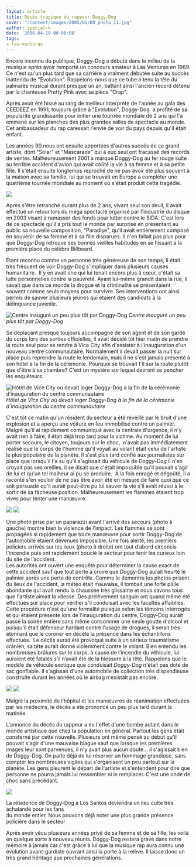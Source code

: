 ```yaml
---
layout: article
title: Décès tragique du rappeur Doggy-Dog
cover: "/content/images/2005/01/DD_photo_11.jpg"
author: special-k
date: '2006-04-19 00:00:00'
tags:
- las-venturas
---
```


Encore inconnu du publique, Doggy-Dog a débuté dans le milieu de la musique après avoir remporté un concours amateur à Las Venturas en 1989. Ce n'est qu'un plus tard que sa carrière a vraiment débutée suite au succès inattendu de "Evolution". Rappelons-nous que ce tube a tenu la tête du palmarès musical durant presque un an, battant ainsi l'ancien record détenu par la chanteuse Pretty Pink avec sa pièce "Crap".

Après avoir été hissé au rang de meilleur interprète de l'année au gala des CEEDEEZ en 1991, toujours grâce à "Evolution", Doggy-Dog&nbsp; a profité de sa popularité grandissante pour initier une tournée mondiale de 2 ans qui l'a emmené sur les planches des plus grandes salles de spectacle au monde. Cet ambassadeur du rap caressait l'envie de voir du pays depuis qu'il était enfant.

Les années 90 nous ont ensuite apportées d'autres succès de ce grand artiste, dont "Solar" et "Mascarade" qui à eux seul ont fracassé des records de ventes. Malheureusement 2001 a marqué Doggy-Dog au fer rouge suite au terrible accident d'avion qui avait coûté la vie à sa femme et à sa petite fille. Il s'était ensuite longtemps reproché de ne pas avoir été plus souvent à la maison avec sa famille, lui qui se trouvait en Europe a compléter une quatrième tournée mondiale au moment où s'était produit cette tragédie.

![](/content/images/2005/01/DD_photo_13.jpg)

Après s'être retranché durant plus de 2 ans, vivant seul son deuil, il avait effectué un retour lors du méga spectacle organisé par l'industrie du disque en 2003 visant à ramasser des fonds pour lutter contre le SIDA. C'est lors de ce spectacle qu'il a pris tout le monde par surprise en présentant au public sa nouvelle composition, "Paradise", qu'il avait entièrement composé en souvenir de sa femme et à sa fille disparues. Il n'en fallait pas plus pour que Doggy-Dog retrouve ses bonnes vieilles habitudes en se hissant à la première place du célèbre Billboard.

Étant reconnu comme un personne très généreuse de son temps, il était très fréquent de voir Doggy-Dog s'impliquer dans plusieurs causes humanitaire.&nbsp; Il y en avait une qui lui tenait encore plus à cœur, c'était sa lutte personnelles contre la pauvreté. Ayant lui-même grandit dans la rue, il savait que dans ce monde la drogue et la criminalité se présentaient souvent comme seuls moyens pour survivre. Ses interventions ont ainsi permis de sauver plusieurs jeunes qui étaient des candidats à la délinquance juvénile.

![Centre inauguré un peu plus tôt par Doggy-Dog](/content/images/2005/01/DD_photo_05.jpg)
_Centre inauguré un peu plus tôt par Doggy-Dog_

Se déplaçant presque toujours accompagné de son agent et de son garde du corps lors des sorties officielles, il avait décidé tôt hier matin de prendre la route seul pour se rendre à Vice City afin d'assister à l'inauguration d'un nouveau centre communautaire. Normalement il devait passer la nuit sur place puis reprendre la route le lendemain, mais il ne s'est jamais présenté à son hôtel à la fin de la cérémonie. Pourquoi se trouvait t'il sur la route plutôt que d'être à sa chambre? C'est un mystère sur lequel devront se pencher les enquêteurs.

![Hôtel de Vice City où devait loger Doggy-Dog à la fin de la cérémonie d’inauguration du centre communautaire](/content/images/2005/01/DD_photo_07.jpg)
_Hôtel de Vice City où devait loger Doggy-Dog à la fin de la cérémonie d’inauguration du centre communautaire_

C'est tôt ce matin qu'un résident du secteur a été réveillé par le bruit d'une explosion et a aperçu une voiture en feu immobilisé contre un palmier. Malgré qu'il ai rapidement communiqué avec la centrale d'urgence, il n'y avait rien à faire, il était déjà trop tard pour la victime. Au moment de lui porter secours, le citoyen, toujours sur le choc,&nbsp; n'avait pas immédiatement réalisé que le corps de l'homme qu'il voyait au volant était celui de l'artiste le plus populaire de la planète. Il s'est plus tard confié aux journalistes sur place que lorsqu'il l'a su qu'il s'agissait du véhicule de _Doggy-Dog_ il n'en croyait pas ses oreilles, il se disait que c'était impossible qu'il pouvait s'agir de lui et qu'un tel malheur ai pu se produire.&nbsp; À la fois enragé et dégoûté, il a raconté s'en vouloir de ne pas être avoir été en mesure de faire quoi que ce soit persuadé qu'il aurait peut-être pu lui sauver la vie s'il avait réussi à le sortir de sa fâcheuse position. Malheureusement les flammes étaient trop vives pour tenter une manœuvre.

![](/content/images/2005/01/DD_photo_12.jpg)
![](/content/images/2005/01/DD_photo_03.jpg)

Une photo prise par un paparazzi avant l'arrivé des secours (photo à gauche) montre bien la violence de l'impact. Les flammes se sont propagées si rapidement que toute manœuvre pour sortir Doggy-Dog de l'automobile étaient devenues impossible. Une fois alerté, les premiers policiers arrivés sur les lieux (photo à droite) ont tout d’abord circoncis l'incendie puis ont rapidement bouclé le secteur pour tenir les curieux loin du site de l’accident.  
Les autorités ont ouvert une enquête pour déterminer la cause exact de cette accident sauf que tout porte à croire que Doggy-Dog aurait heurté le palmier après une perte de contrôle. Comme le démontre les photos prisent du lieux de l'accident, la météo était mauvaise, il tombait une forte pluie abondante qui avait rendu la chaussée très glissante et nous savons tous que l'artiste aimait la vitesse. Des prélèvement sanguin ont quand même été effectués sur place pour vérifier s'il conduisait avec les facultés affaiblies. Cette procédure n'est qu'une formalité puisque selon les témoins interrogés et qui étaient présente lors de l'inauguration du centre, Doggy-Dog aurait passé la soirée entière sans même consommer une seule goutte d'alcool et puisqu'il était défenseur hardant contre l'usage de drogues, il serait très étonnant que le coroner en décèle la présence dans les échantillons effectués.&nbsp; Le décès aurait été provoqué suite à un sérieux traumatisme crânien, sa tête aurait donné violemment contre le volant. Bien entendu les nombreuses brûlures sur le corps, à cause de l’incendie du véhicule, lui auraient été fatales s’il n’avait été de la blessure à la tête. Rappelons que le modèle de véhicule exotique que conduisait _Doggy-Dog_ n'était pas doté de sac gonflable. Il s'agissait d'une automobile de collection très dispendieuse construite durant les années où le airbag n'existait pas encore.

![](/content/images/2005/01/DD_photo_04.jpg)
![](/content/images/2005/01/DD_photo_06.jpg)

Malgré la proximité de l’hôpital et les manœuvres de réanimation effectuées par les médecins, le décès a été prononcé un peu plus tard durant la matinée

L'annonce du décès du rappeur a eu l'effet d'une bombe autant dans le monde artistique que chez la population en général. Partout les gens était consterné par cette nouvelle. Plusieurs ont même pensé au début qu'il pouvait s'agir d'une mauvaise blague sauf que lorsque les premières images leur sont parvenues, il n'y avait plus aucun doute... il s'agissait bien de Doggy-Dog. On parle déjà de lui réserver un hommage grandiose, sans compter les nombreuses vigiles qui s'organisent un peu partout sur la planète. Les gens pleurent le départ de l'artiste et s'entendent pour dire que personne ne pourra jamais lui ressembler ni le remplacer. C'est une onde de choc sans précédant.

![](/content/images/2005/01/DD_photo_14.jpg)

La résidence de Doggy-Dog à Los Santos deviendra un lieu culte très achalandé pour les fans  
du monde entier. Nous pouvons déjà noter une plus grande présence policière dans le secteur

Après avoir vécu plusieurs années privé de sa femme et de sa fille, les voilà en quelque sorte à nouveau réunis. Doggy-Dog restera gravé dans notre mémoire à jamais car c'est grâce à lui que la musique rap aura connu une évolution avant-gardiste ouvrant ainsi la porte à la relève. Il laisse donc un très grand héritage aux prochaines générations.